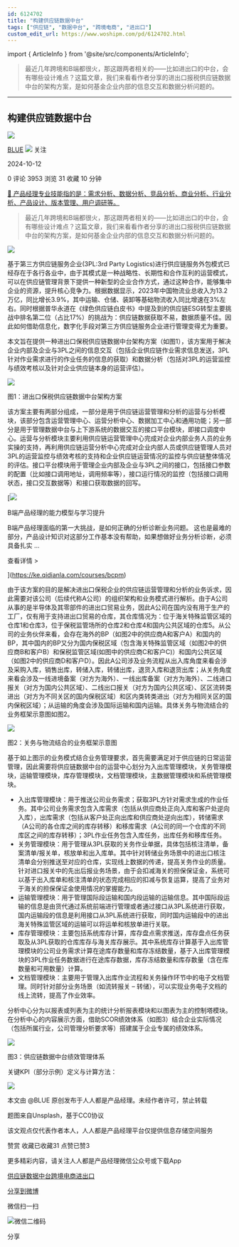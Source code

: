 ```yaml
---
id: 6124702
title: "构建供应链数据中台"
tags: ["供应链", "数据中台", "跨境电商", "进出口"]
custom_edit_url: https://www.woshipm.com/pd/6124702.html
---
```

import { ArticleInfo } from '@site/src/components/ArticleInfo';

<ArticleInfo
    author="BLUE"
    authorLink="https://www.woshipm.com/u/1601956"
    published="2024-10-12"
    views={3953}
    comments={0}
    collects={31}
/>

> 最近几年跨境和B端都很火，那这跟两者相关的——比如进出口的中台，会有哪些设计难点？这篇文章，我们来看看作者分享的进出口报税供应链数据中台的架构方案，是如何基金企业内部的信息交互和数据分析问题的。

---

## 构建供应链数据中台

[![](https://static.woshipm.com/view/woshipm_api_def_20241010173436_2474.jpeg?imageView2/1/w/72/h/72/q/100)](https://www.woshipm.com/u/1601956)

[BLUE](https://www.woshipm.com/u/1601956) ![](https://static.woshipm.com/tag/1101_1@2x.png) 关注

2024-10-12

0 评论 3953 浏览 31 收藏 10 分钟

[🔗 产品经理专业技能指的是：需求分析、数据分析、竞品分析、商业分析、行业分析、产品设计、版本管理、用户调研等。](https://ke.qidianla.com/courses/90pm)

> 最近几年跨境和B端都很火，那这跟两者相关的——比如进出口的中台，会有哪些设计难点？这篇文章，我们来看看作者分享的进出口报税供应链数据中台的架构方案，是如何基金企业内部的信息交互和数据分析问题的。

![](https://image.woshipm.com/2023/04/13/a164326a-d9e9-11ed-889f-00163e0b5ff3.jpg)

基于第三方供应链服务企业(3PL:3rd Party Logistics)进行供应链服务外包模式已经存在于各行各业中，由于其模式是一种战略性、长期性和合作互利的运营模式，可以在供应链管理背景下提供一种新型的企业合作方式，通过这种合作，能够集中企业的资源，提升核心竞争力。根据数据显示，2023年中国物流业总收入为13.2万亿，同比增长3.9%，其中运输、仓储、装卸等基础物流收入同比增速在3%左右。同时根据普华永道在《绿色供应链白皮书》中提及到的供应链ESG转型主要挑战中排名第二位（占比17%）的挑战为：供应链数据获取不易，数据质量不佳。因此如何借助信息化，数字化手段对第三方供应链服务企业进行管理变得尤为重要。

本文旨在提供一种进出口保税供应链数据中台架构方案（如图1），该方案用于解决企业内部及企业与3PL之间的信息交互（包括企业供应链作业需求信息发送，3PL针对作业需求进行的作业任务的信息的获取）和数据分析（包括对3PL的运营监控与绩效考核以及针对企业供应链本身的运营评估）。

![](https://image.woshipm.com/2024/10/10/963dbad2-86ea-11ef-abf0-00163e0b5ff3.png)

图1：进出口保税供应链数据中台架构方案

该方案主要有两部分组成，一部分是用于供应链运营管理和分析的运营与分析模块，该部分包含运营管理中心、运营分析中心、数据加工中心和通用功能；另一部分是用于管理数据中台与上下游系统的数据交互的接口平台模块，即接口调度中心。运营与分析模块主要利用供应链运营管理中心完成对企业内部业务人员的业务实操的支持，再利用供应链运营分析中心完成对企业内部人员或供应链管理人员对3PL的运营监控与绩效考核的支持和企业供应链运营情况的监控与供应链整体情况的评估。接口平台模块用于管理企业内部及企业与3PL之间的接口，包括接口参数的配置（比如接口调用地址，调用频率等），接口运行情况的监控（包括接口调用状态，接口交互数据等）和接口获取数据的回写。

[![](https://image.woshipm.com/2023/08/02/1554eea8-30e3-11ee-88e7-00163e0b5ff3.png)

B端产品经理的能力模型与学习提升

B端产品经理面临的第一大挑战，是如何正确的分析诊断业务问题。 这也是最难的部分，产品设计知识对这部分工作基本没有帮助，如果想做好业务分析诊断，必须具备扎实 ...

查看详情 >

](https://ke.qidianla.com/courses/bcpm)

由于该方案的目的是解决进出口保税企业的供应链运营管理和分析的业务诉求，因此需要对该公司（后续代称A公司）的组织架构和业务模式进行解析。由于A公司从事的是半导体及其零部件的进出口贸易业务，因此A公司在国内没有用于生产的工厂，仅有用于支持进出口贸易的仓库，其仓库情况为：位于海关特殊监管区域的仓库1和仓库3，位于保税监管场所的仓库2和仓库4和国内公共区域的仓库5。从公司的业务伙伴来看，会存在海外的BP（如图2中的供应商A和客户A）和国内的BP，其中国内的BP又分为国内保税区域（包含海关特殊监管区域（如图2中的供应商B和客户B）和保税监管区域(如图中的供应商C和客户C)）和国内公共区域（如图2中的供应商D和客户D）。因此A公司涉及业务流程从出入库角度来看会涉及采购入库，销售出库，转储入库，转储出库，退货入库和退货出库；从关务角度来看会涉及一线进境备案（对方为海外）、一线出库备案（对方为海外）、二线进口报关（对方为国内公共区域）、二线出口报关（对方为国内公共区域）、区区流转类进出（对方为不同关区的国内保税区域）和区内类转类进出（对方为相同关区的国内保税区域）；从运输的角度会涉及国际运输和国内运输。具体关务与物流结合的业务框架示意图如图2。

![](https://image.woshipm.com/2024/10/10/9f2f2ea0-86ea-11ef-9e12-00163e0b5ff3.png)

图2：关务与物流结合的业务框架示意图

基于如上图示的业务模式结合业务管理要求，首先需要满足对于供应链的日常运营管理，因此需要将供应链数据中台的运营中心划分为入出库管理模块，关务管理模块，运输管理模块，库存管理模块，文档管理模块，主数据管理模块和系统管理模块。

*   入出库管理模块：用于推送公司业务需求；获取3PL方针对需求生成的作业任务。其中公司业务需求包含入库需求（包括从供应商处正向入库和客户处逆向入库），出库需求（包括从客户处正向出库和供应商处逆向出库），转储需求（A公司的各仓库之间的库存转移）和移库需求（A公司的同一个仓库的不同库区之间的库存转移）；3PL作业任务包含入库任务，出库任务和移库任务。
*   关务管理模块：用于管理从3PL获取的关务作业单据，具体包括核注清单，备案清单/报关单，核放单和出入库单。其中针对转储业务场景中的进出口核注清单会分别推送至对应的仓库，实现线上数据的传递，提高关务作业的质量。针对进口报关中的先出后报业务场景，由于会扣减海关的担保保证金，系统可以基于出入库单和核注清单的状态完成相应的扣减与恢复运算，提高了业务对于海关的担保保证金使用情况的掌握能力。
*   运输管理模块：用于管理国际段运输和国内段运输的运输信息。其中国际段运输的信息是由货代通过系统前端进行管理或者通过接口从3PL系统进行获取，国内运输段的信息是利用接口从3PL系统进行获取，同时国内运输段中的进出海关特殊监管区域的运输可以将运单和核放单进行关联。
*   库存管理模块：主要包括系统库存计算，库存盘点需求推送，库存盘点任务获取及从3PL获取的仓库库存与海关库存展示。其中系统库存计算基于入出库管理模块的公司业务需求计算在途库存数量和库存冻结数量，基于入出库管理模块的3PL作业任务数据进行在途库存数据，库存冻结数量和库存数量（含在库数量和可用数量）计算。
*   文档管理模块：主要用于管理入出库作业流程和关务操作环节中的电子文档管理。同时针对部分业务场景（如流转报关 – 转储），可以实现业务电子文档的线上流转，提高了作业效率。

分析中心分为以报表或列表为主的统计分析报表模块和以图表为主的控制塔模块。在分析中心的内容展示方面，借助SCOR绩效体系（如图3）结合企业实际情况（包括所属行业，公司管理分析要求等）搭建属于企业专属的绩效体系。

![](https://image.woshipm.com/2024/10/10/a648b206-86ea-11ef-baf4-00163e0b5ff3.png)

图3：供应链数据中台绩效管理体系

关键KPI（部分示例）定义与计算方法：

![](https://image.woshipm.com/2024/10/11/1ca05dba-877b-11ef-abf0-00163e0b5ff3.png)

本文由 @BLUE 原创发布于人人都是产品经理。未经作者许可，禁止转载

题图来自Unsplash，基于CC0协议

该文观点仅代表作者本人，人人都是产品经理平台仅提供信息存储空间服务

赞赏 收藏已收藏31 点赞已赞3

更多精彩内容，请关注人人都是产品经理微信公众号或下载App

[供应链](https://www.woshipm.com/tag/%e4%be%9b%e5%ba%94%e9%93%be)[数据中台](https://www.woshipm.com/tag/%e6%95%b0%e6%8d%ae%e4%b8%ad%e5%8f%b0)[跨境电商](https://www.woshipm.com/tag/%e8%b7%a8%e5%a2%83%e7%94%b5%e5%95%86)[进出口](https://www.woshipm.com/tag/%e8%bf%9b%e5%87%ba%e5%8f%a3)

[分享到微博](https://service.weibo.com/share/share.php?appkey=2775287854&title=构建供应链数据中台&url=https://www.woshipm.com/pd/6124702.html&pic=https://image.woshipm.com/2023/04/13/a164326a-d9e9-11ed-889f-00163e0b5ff3.jpg)

微信扫一扫

![微信二维码](https://api.pwmqr.com/qrcode/create/?url=https://www.woshipm.com/pd/6124702.html)

分享